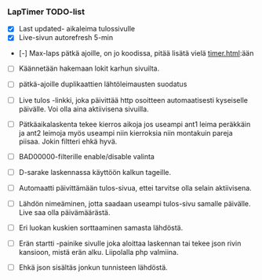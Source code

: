 ### LapTimer TODO-list

- [x] Last updated- aikaleima tulossivulle
- [x] Live-sivun autorefresh 5-min
- [-] Max-laps pätkä ajoille, on jo koodissa, pitää lisätä vielä  [timer.html](timer.html):ään
- [ ] Käännetään hakemaan lokit karhun sivuilta.
- [ ] pätkä-ajoille duplikaattien lähtöleimausten suodatus

- [ ] Live tulos -linkki, joka päivittää http osoitteen automaatisesti kyseiselle päivälle. Voi olla aina aktiivisena sivuilla.
- [ ] Pätkäaikalaskenta tekee kierros aikoja jos useampi ant1 leima peräkkäin ja ant2 leimoja myös useampi niin kierroksia niin montakuin pareja piisaa. Jokin filtteri ehkä hyvä.
- [ ] BAD00000-filterille enable/disable valinta
- [ ] D-sarake laskennassa käyttöön kalkun tageille.
- [ ] Automaatti päivittämään tulos-sivua, ettei tarvitse olla selain aktiivisena.
- [ ] Lähdön nimeäminen, jotta saadaan useampi tulos-sivu samalle päivälle. Live saa olla päivämäärästä.
- [ ] Eri luokan kuskien sorttaaminen samasta lähdöstä.
- [ ] Erän startti -painike sivulle joka aloittaa laskennan tai tekee json rivin kansioon, mistä erän alku. Liipolalla php valmiina.
- [ ] Ehkä json sisältäs jonkun tunnisteen lähdöstä.
